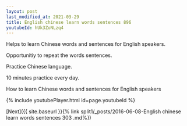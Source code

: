 ```yaml
---
layout: post
last_modified_at: 2021-03-29
title: English chinese learn words sentences 896 
youtubeId: hUk3ZoNLzq4
---
```

 
 
Helps to learn Chinese words and sentences for English speakers.

Opportunitiy to repeat the words sentences. 

Practice Chinese language. 
 
10 minutes practice every day. 
 
How to learn Chinese words and sentences for English speakers 
 
{% include youtubePlayer.html id=page.youtubeId %}
 
 
[Next]({{ site.baseurl }}{% link  split1/_posts/2016-06-08-English chinese learn words sentences 303 .md%})
 
